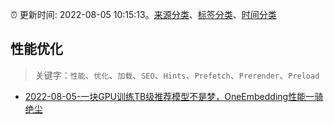 :alarm_clock: 更新时间: 2022-08-05 10:15:13。[来源分类](../README.md)、[标签分类](../TAGS.md)、[时间分类](../TIMELINE.md)

## 性能优化


> 关键字：`性能`、`优化`、`加载`、`SEO`、`Hints`、`Prefetch`、`Prerender`、`Preload`



- [2022-08-05-一块GPU训练TB级推荐模型不是梦，OneEmbedding性能一骑绝尘](https://toutiao.io/k/pxyaq3i) 